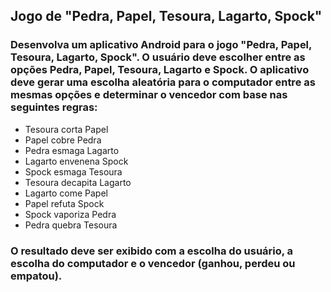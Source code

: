 ## Jogo de "Pedra, Papel, Tesoura, Lagarto, Spock"
### Desenvolva um aplicativo Android para o jogo "Pedra, Papel, Tesoura, Lagarto, Spock". O usuário deve escolher entre as opções Pedra, Papel, Tesoura, Lagarto e Spock. O aplicativo deve gerar uma escolha aleatória para o computador entre as mesmas opções e determinar o vencedor com base nas seguintes regras:

- Tesoura corta Papel
- Papel cobre Pedra
- Pedra esmaga Lagarto
- Lagarto envenena Spock
- Spock esmaga Tesoura
- Tesoura decapita Lagarto
- Lagarto come Papel
- Papel refuta Spock
- Spock vaporiza Pedra
- Pedra quebra Tesoura
### O resultado deve ser exibido com a escolha do usuário, a escolha do computador e o vencedor (ganhou, perdeu ou empatou).
